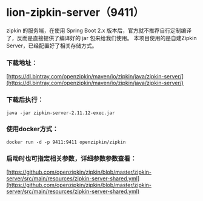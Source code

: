 # lion-zipkin-server（9411）

zipkin 的服务端，在使用 Spring Boot 2.x 版本后，官方就不推荐自行定制编译了，反而是直接提供了编译好的 jar 包来给我们使用。
本项目使用的是自建Zipkin Server，已经配置好了相关存储方式。

### 下载地址：
[https://dl.bintray.com/openzipkin/maven/io/zipkin/java/zipkin-server/](https://dl.bintray.com/openzipkin/maven/io/zipkin/java/zipkin-server/)

### 下载后执行：    
    java -jar zipkin-server-2.11.12-exec.jar

### 使用docker方式：
    docker run -d -p 9411:9411 openzipkin/zipkin

### 启动时也可指定相关参数，详细参数参数查看：
[https://github.com/openzipkin/zipkin/blob/master/zipkin-server/src/main/resources/zipkin-server-shared.yml](https://github.com/openzipkin/zipkin/blob/master/zipkin-server/src/main/resources/zipkin-server-shared.yml)